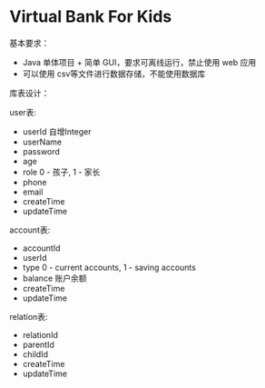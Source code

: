 # Virtual Bank For Kids

基本要求：
- Java 单体项目 + 简单 GUI，要求可离线运行，禁止使用 web 应用
- 可以使用 csv等文件进行数据存储，不能使用数据库

库表设计：

user表:
- userId 自增Integer
- userName
- password
- age
- role 0 - 孩子, 1 - 家长
- phone
- email
- createTime
- updateTime



account表:
- accountId
- userId
- type 0 - current accounts, 1 - saving accounts
- balance 账户余额
- createTime
- updateTime


relation表:
- relationId
- parentId
- childId
- createTime
- updateTime

